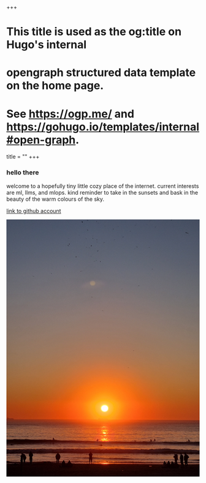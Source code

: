 +++
# This title is used as the og:title on Hugo's internal
# opengraph structured data template on the home page.
# See https://ogp.me/ and https://gohugo.io/templates/internal#open-graph.
title = ""
+++
### hello there

welcome to a hopefully tiny little cozy place of the internet. current interests are ml, llms, and mlops. kind reminder to take in the sunsets and bask in the beauty of the warm colours of the sky.

[link to github account](https://github.com/MartimChaves)

![a beach sunset with the silhouettes of people and surfers in the lower third of the image. the dark figures contrast against the bright orange glow of the setting sun and small rolling waves.](./blog/images/sunset.jpg)
